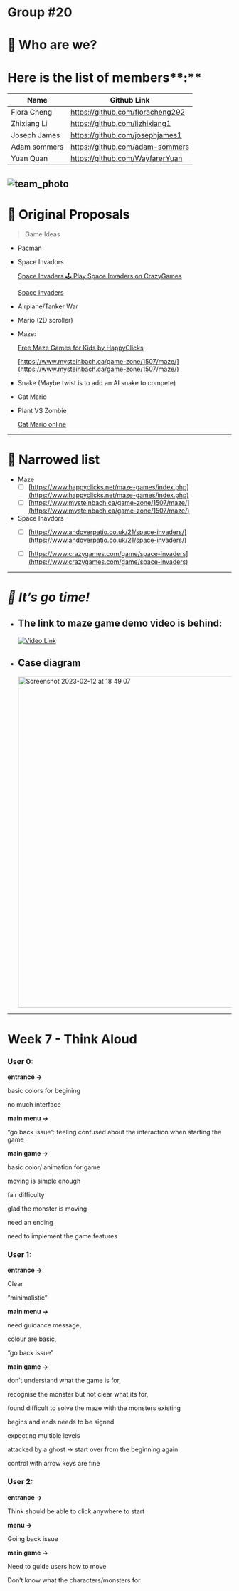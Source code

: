 # Group #20

# 👀 Who are we?

# Here is the list of members**:**

| Name | Github Link |
| --- | --- |
| Flora Cheng | https://github.com/floracheng292 |
| Zhixiang Li | https://github.com/lizhixiang1 |
| Joseph James | https://github.com/josephjames1 |
| Adam sommers | https://github.com/adam-sommers |
| Yuan Quan | https://github.com/WayfarerYuan |

![team_photo](https://user-images.githubusercontent.com/116745175/218328551-48399672-54a6-4e18-80ef-9be619b07cb9.jpg)
---

# 💭 Original Proposals

> Game Ideas
> 
- Pacman
- Space Invadors
    
    [Space Invaders 🕹️ Play Space Invaders on CrazyGames](https://www.crazygames.com/game/space-invaders)
    
    [Space Invaders](https://www.andoverpatio.co.uk/21/space-invaders/)
    
- Airplane/Tanker War
- Mario (2D scroller)
- Maze:
    
    [Free Maze Games for Kids by HappyClicks](https://www.happyclicks.net/maze-games/index.php)
    
    [https://www.mysteinbach.ca/game-zone/1507/maze/](https://www.mysteinbach.ca/game-zone/1507/maze/)
    
- Snake (Maybe twist is to add an AI snake to compete)
- Cat Mario
- Plant VS Zombie
    
    [Cat Mario online](https://www.cat-mario.com/)
    

---

# 🛫 Narrowed list

- Maze
    - [ ]  [https://www.happyclicks.net/maze-games/index.php](https://www.happyclicks.net/maze-games/index.php)
    - [ ]  [https://www.mysteinbach.ca/game-zone/1507/maze/](https://www.mysteinbach.ca/game-zone/1507/maze/)
- Space Inavdors
    - [ ]  [https://www.andoverpatio.co.uk/21/space-invaders/](https://www.andoverpatio.co.uk/21/space-invaders/)
    - [ ]  [https://www.crazygames.com/game/space-invaders](https://www.crazygames.com/game/space-invaders)


---

# *🚀 It’s go time!*

- ## The link to maze game demo video is behind:
 
    [![Video Link](https://img.youtube.com/vi/wd0TO62prDM/0.jpg)](https://youtu.be/wd0TO62prDM)
    
- ## Case diagram
    <img width="744" alt="Screenshot 2023-02-12 at 18 49 07" src="https://user-images.githubusercontent.com/116745175/218330755-625ddec5-4bd4-4b3a-ae86-6186261f99aa.png">

---

# Week 7 - Think Aloud

### User 0:

**entrance →** 

basic colors for begining

no much interface 

**main menu →** 

“go back issue”: feeling confused about the interaction when starting the game

**main game →** 

basic color/ animation for game

moving is simple enough

fair difficulty

glad the monster is moving

need an ending 

need to implement the game features

### User 1:

**entrance →** 

Clear

“minimalistic”

**main menu →** 

need guidance message,

colour are basic, 

“go back issue”

**main game →** 

don’t understand what the game is for, 

recognise the monster but not clear what its for, 

found difficult to solve the maze with the monsters existing 

begins and ends needs to be signed

expecting multiple levels

attacked by a ghost → start over from the beginning again

control with arrow keys are fine

### User 2:

**entrance →** 

Think should be able to click anywhere to start

**menu →** 

Going back issue

**main game →** 

Need to guide users how to move

Don’t know what the characters/monsters for
